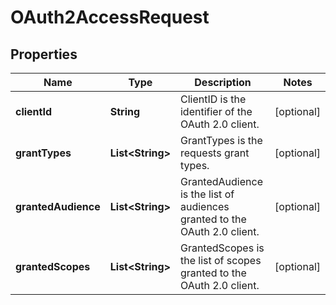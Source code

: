 

# OAuth2AccessRequest


## Properties

Name | Type | Description | Notes
------------ | ------------- | ------------- | -------------
**clientId** | **String** | ClientID is the identifier of the OAuth 2.0 client. |  [optional]
**grantTypes** | **List&lt;String&gt;** | GrantTypes is the requests grant types. |  [optional]
**grantedAudience** | **List&lt;String&gt;** | GrantedAudience is the list of audiences granted to the OAuth 2.0 client. |  [optional]
**grantedScopes** | **List&lt;String&gt;** | GrantedScopes is the list of scopes granted to the OAuth 2.0 client. |  [optional]



